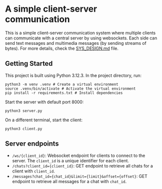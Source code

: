 # A simple client-server communication 
This is a simple client-server communication system where multiple clients can communicate with a central server by using websockets.
Each side can send text messages and multimedia messages (by sending streams of bytes). For more details, check the [SYS_DESIGN.md](SYS_DESIGN.md) file.

## Getting Started
This project is built using Python 3.12.3. In the project directory, run:

```
python3 -m venv .venv # Create a virtual environment
source .venv/bin/activate # Activate the virtual environment
pip install -r requirements.txt # Install dependencies
```
Start the server with default port 8000:

```
python3 server.py
```
On a different terminal, start the client:

```
python3 client.py
```
## Server endpoints
- `/ws/{client_id}`: Websocket endpoint for clients to connect to the server. The `client_id` is a unique identifier for each client.
- `/chats?client_id={client_id}`: GET endpoint to retrieve all chats for a client with `client_id`.
- `/messages?chat_id={chat_id}&limit={limit}&offset={offset}`: GET endpoint to retrieve all messages for a chat with `chat_id`.
